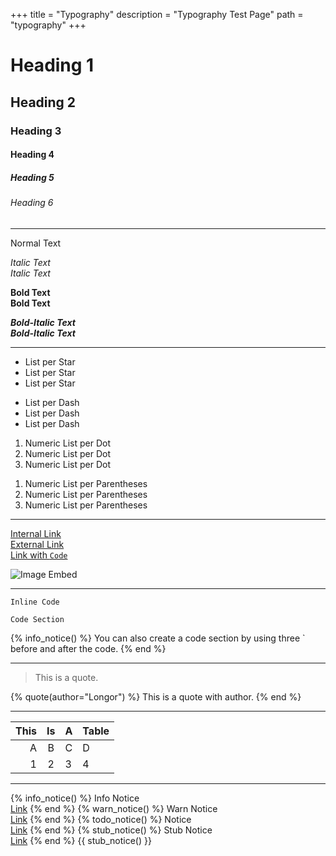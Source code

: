 +++
title = "Typography"
description = "Typography Test Page"
path = "typography"
+++

# Heading 1
## Heading 2
### Heading 3
#### Heading 4
##### Heading 5
###### Heading 6

---

Normal Text  

*Italic Text*  
_Italic Text_  

**Bold Text**  
__Bold Text__  

***Bold-Italic Text***  
___Bold-Italic Text___  

---

* List per Star
* List per Star
* List per Star

- List per Dash
- List per Dash
- List per Dash

1. Numeric List per Dot
1. Numeric List per Dot
1. Numeric List per Dot

1) Numeric List per Parentheses
1) Numeric List per Parentheses
1) Numeric List per Parentheses

---

[Internal Link](/typography)  
[External Link](https://en.wikipedia.org/)  
[Link with `Code`](/typography)  

![Image Embed](/favicon.png)

---

`Inline Code`  

    Code Section

{% info_notice() %}
  You can also create a code section by using three `  
  before and after the code.
{% end %}

---

> This is a quote.

{% quote(author="Longor") %} This is a quote with author. {% end %}

---

| This | Is | A | Table |
|-----:|:--:|---|:------|
| A | B | C | D |
| 1 | 2 | 3 | 4 |

---

{% info_notice() %} Info Notice <br> [Link](/typography) {% end %}
{% warn_notice() %} Warn Notice <br> [Link](/typography) {% end %}
{% todo_notice() %} Notice <br> [Link](/typography) {% end %}
{% stub_notice() %} Stub Notice <br> [Link](/typography) {% end %}
{{ stub_notice() }}
